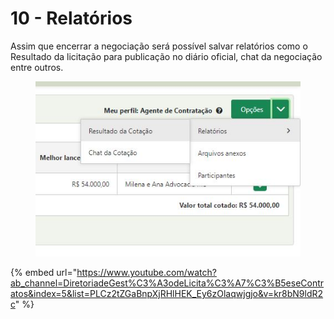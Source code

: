 # 10 - Relatórios

Assim que encerrar a negociação será possível salvar relatórios como o Resultado da licitação para publicação no diário oficial, chat da negociação entre outros.



<figure><img src="../../.gitbook/assets/Capturar.JPG" alt=""><figcaption></figcaption></figure>

{% embed url="https://www.youtube.com/watch?ab_channel=DiretoriadeGest%C3%A3odeLicita%C3%A7%C3%B5eseContratos&index=5&list=PLCz2tZGaBnpXjRHlHEK_Ey6zOlaqwjgjo&v=kr8bN9ldR2c" %}
